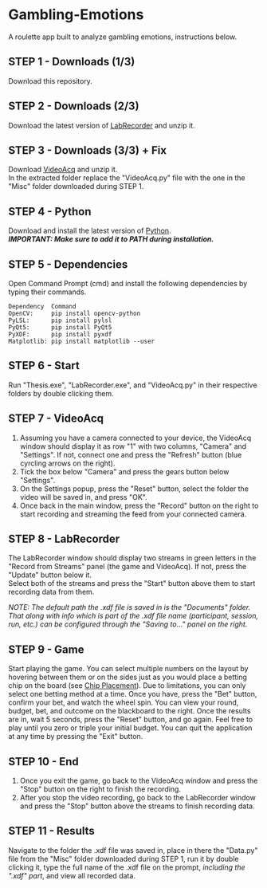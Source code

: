 # Gambling-Emotions
A roulette app built to analyze gambling emotions, instructions below.

## STEP 1 - Downloads (1/3)

Download this repository.

## STEP 2 - Downloads (2/3)

Download the latest version of [LabRecorder](https://github.com/labstreaminglayer/App-LabRecorder/releases) and unzip it.

## STEP 3 - Downloads (3/3) + Fix

Download [VideoAcq](https://bitbucket.org/neatlabs/videoacq/downloads/) and unzip it.  
In the extracted folder replace the "VideoAcq.py" file with the one in the "Misc" folder downloaded during STEP 1.

## STEP 4 - Python

Download and install the latest version of [Python](https://www.python.org/downloads/).  
***IMPORTANT: Make sure to add it to PATH during installation.***

## STEP 5 - Dependencies

Open Command Prompt (cmd) and install the following dependencies by typing their commands.
```
Dependency	Command
OpenCV:		pip install opencv-python
PyLSL:		pip install pylsl
PyQt5:		pip install PyQt5
PyXDF:		pip install pyxdf
Matplotlib:	pip install matplotlib --user
```
## STEP 6 - Start

Run "Thesis.exe", "LabRecorder.exe", and "VideoAcq.py" in their respective folders by double clicking them.

## STEP 7 - VideoAcq

1. Assuming you have a camera connected to your device, the VideoAcq window should display it as row "1" with two columns, "Camera" and "Settings". If not, connect one and press the "Refresh" button (blue cyrcling arrows on the right).
2. Tick the box below "Camera" and press the gears button below "Settings".
3. On the Settings popup, press the "Reset" button, select the folder the video will be saved in, and press "OK".
4. Once back in the main window, press the "Record" button on the right to start recording and streaming the feed from your connected camera.

## STEP 8 - LabRecorder

The LabRecorder window should display two streams in green letters in the "Record from Streams" panel (the game and VideoAcq). If not, press the "Update" button below it.  
Select both of the streams and press the "Start" button above them to start recording data from them.  
  
*NOTE: The default path the .xdf file is saved in is the "Documents" folder. That along with info which is part of the .xdf file name (participant, session, run, etc.) can be configured through the "Saving to..." panel on the right.*

## STEP 9 - Game

Start playing the game. You can select multiple numbers on the layout by hovering between them or on the sides just as you would place a betting chip on the board (see [Chip Placement](https://en.wikipedia.org/wiki/Roulette#Inside_bets)). Due to limitations, you can only select one betting method at a time. Once you have, press the "Bet" button, confirm your bet, and watch the wheel spin. You can view your round, budget, bet, and outcome on the blackboard to the right. Once the results are in, wait 5 seconds, press the "Reset" button, and go again. Feel free to play until you zero or triple your initial budget. You can quit the application at any time by pressing the "Exit" button.

## STEP 10 - End

1. Once you exit the game, go back to the VideoAcq window and press the "Stop" button on the right to finish the recording.  
2. After you stop the video recording, go back to the LabRecorder window and press the "Stop" button above the streams to finish recording data.

## STEP 11 - Results

Navigate to the folder the .xdf file was saved in, place in there the "Data.py" file from the "Misc" folder downloaded during STEP 1, run it by double clicking it, type the full name of the .xdf file on the prompt, *including the ".xdf" part*, and view all recorded data.
